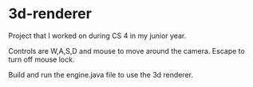 # 3d-renderer

Project that I worked on during CS 4 in my junior year.

Controls are W,A,S,D and mouse to move around the camera. Escape to turn off mouse lock.

Build and run the engine.java file to use the 3d renderer.

